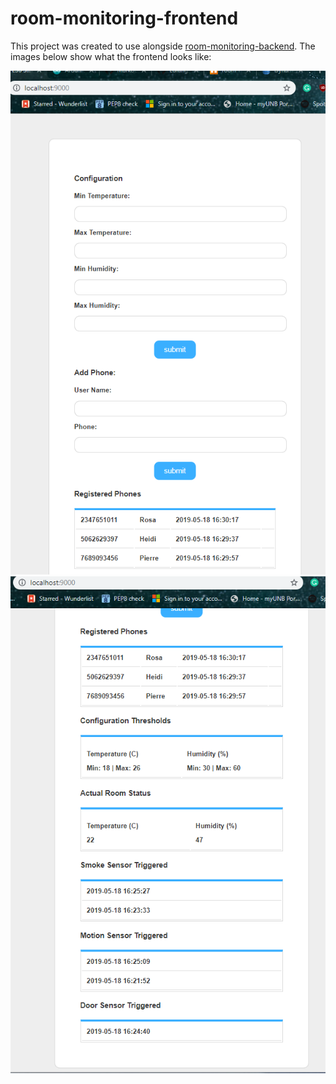 # room-monitoring-frontend

This project was created to use alongside [room-monitoring-backend](https://github.com/heidinv12/room-monitoring-backend). The images below show what the frontend looks like:

![](/media/frontend_forms.PNG)
![](/media/frontend_tables.PNG)
